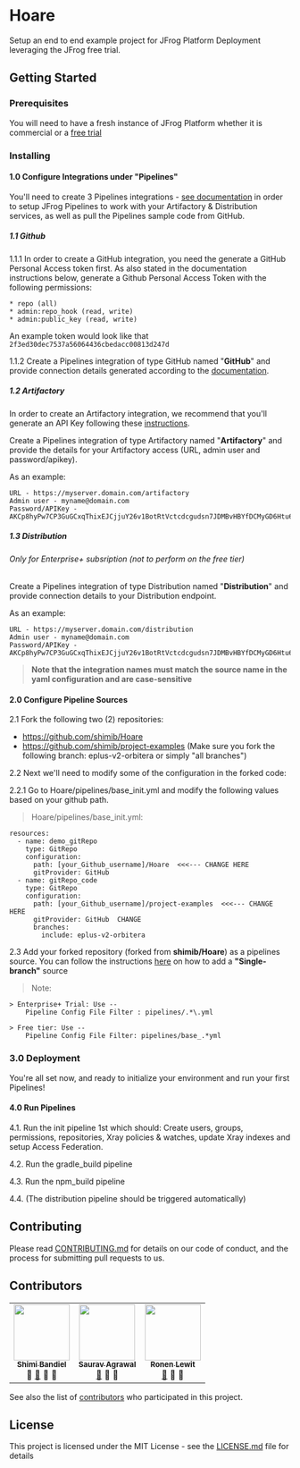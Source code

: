 # Hoare

Setup an end to end example project for JFrog Platform Deployment leveraging the JFrog free trial.

## Getting Started

### Prerequisites

You will need to have a fresh instance of JFrog Platform whether it is commercial or a [free trial](https://jfrog.com/platform/free-trial/)


### Installing

#### 1.0 Configure Integrations under "Pipelines"
You'll need to create 3 Pipelines integrations - [see documentation](https://www.jfrog.com/confluence/display/JFROG/Configuring+Pipelines#ConfiguringPipelines-add-integrationAddingAdministrationIntegrations) in order to setup JFrog Pipelines to work with your Artifactory & Distribution services, as well as pull the Pipelines sample code from GitHub. 

##### 1.1 Github 
   1.1.1 In order to create a GitHub integration, you need the generate a GitHub Personal Access token first.
   As also stated in the documentation instructions below, generate a Github Personal Access Token with the 
   following permissions:
    
    * repo (all)
    * admin:repo_hook (read, write)
    * admin:public_key (read, write)
   
   An example token would look like that  `2f3ed30dec7537a56064436cbedacc00813d247d`
    
   1.1.2 Create a Pipelines integration of type GitHub named "**GitHub**" and provide connection details generated according to the [documentation](https://www.jfrog.com/confluence/display/JFROG/GitHub+Integration).

  
#####  1.2 Artifactory
   In order to create an Artifactory integration, we recommend that you'll generate an API Key following these [instructions]( https://www.jfrog.com/confluence/display/JFROG/User+Profile#UserProfile-APIKey]).
   
   Create a Pipelines integration of type Artifactory named "**Artifactory**" and provide the details for your Artifactory access (URL, admin user and password/apikey).
   
   As an example:
    
    URL - https://myserver.domain.com/artifactory
    Admin user - myname@domain.com
    Password/APIKey - AKCp8hyPw7CP3GuGCxqThixEJCjjuY26v1BotRtVctcdcgudsn7JDMBvHBYfDCMyGD6Htu65Y'

##### 1.3 Distribution
###### Only for Enterprise+ subsription (not to perform on the free tier)
   Create a Pipelines integration of type Distribution named "**Distribution**" and provide connection details to your Distribution endpoint.
    
   As an example:
   
    URL - https://myserver.domain.com/distribution
    Admin user - myname@domain.com
    Password/APIKey - AKCp8hyPw7CP3GuGCxqThixEJCjjuY26v1BotRtVctcdcgudsn7JDMBvHBYfDCMyGD6Htu65Y
  
 > **Note that the integration names must match the source name in the yaml configuration and are case-sensitive**

 
#### 2.0 Configure Pipeline Sources
2.1 Fork the following two (2) repositories:
  
  * https://github.com/shimib/Hoare
  * https://github.com/shimib/project-examples (Make sure you fork the following branch: eplus-v2-orbitera or simply "all branches")
  
2.2 Next we'll need to modify some of the configuration in the forked code:

2.2.1 Go to Hoare/pipelines/base_init.yml and modify the following values based on your github path.

> Hoare/pipelines/base_init.yml:  
```
resources:  
  - name: demo_gitRepo  
    type: GitRepo  
    configuration:  
      path: [your_Github_username]/Hoare  <<<--- CHANGE HERE
      gitProvider: GitHub  
  - name: gitRepo_code  
    type: GitRepo  
    configuration:  
      path: [your_Github_username]/project-examples  <<<--- CHANGE HERE 
      gitProvider: GitHub  CHANGE 
      branches:  
        include: eplus-v2-orbitera  
```  
2.3 Add your forked repository (forked from **shimib/Hoare**) as a pipelines source.
You can follow the instructions [here](https://www.jfrog.com/confluence/display/JFROG/Managing+Pipeline+Sources#ManagingPipelineSources-AddingaPipelineSource(SingleBranch)) on how to add a **"Single-branch"** source

> Note: 
    
    > Enterprise+ Trial: Use -- 
        Pipeline Config File Filter : pipelines/.*\.yml
    
    > Free tier: Use --
        Pipeline Config File Filter: pipelines/base_.*yml
  

### 3.0 Deployment

You're all set now, and ready to initialize your environment and run your first Pipelines!

#### 4.0 Run Pipelines

  4.1. Run the init pipeline 1st which should: Create users, groups, permissions, repositories, Xray policies & watches, update Xray indexes and setup Access Federation.
  
  4.2. Run the gradle_build pipeline
  
  4.3. Run the npm_build pipeline
  
  4.4. (The distribution pipeline should be triggered automatically)

## Contributing

Please read [CONTRIBUTING.md](https://github.com/shimib/Hoare/blob/master/CONTRIBUTING.md) for details on our code of conduct, and the process for submitting pull requests to us.

## Contributors

<!-- ALL-CONTRIBUTORS-LIST:START - Do not remove or modify this section -->
<!-- prettier-ignore-start -->
<!-- markdownlint-disable -->
<table>
  <tr>
    <td align="center"><a href="https://github.com/shimib"><img src="https://avatars0.githubusercontent.com/u/2115093?s=400&u=83fe53677b3bbabf095ac89911d7ccccbb756f65&v=4" width="100px;" alt=""/><br /><sub><b>Shimi Bandiel</b></sub></a><br /><a title="Answering Questions">💬</a> <a href="https://github.com/shimib/Hoare/commits?author=shimib" title="Documentation">📖</a> <a title="Reviewed Pull Requests">👀</a> <a title="Talks">📢</a></td>

<td align="center"><a href="https://github.com/sauravthefrog"><img src="https://avatars1.githubusercontent.com/u/61025719?s=400&u=2ff91a2ea0b176d1bd10e0acc3c44c50e4a5bb24&v=4" width="100px;" alt=""/><br /><sub><b>Saurav Agrawal</b></sub></a><br /><a href="https://github.com/shimib/Hoare/commits?author=sauravthefrog" title="Documentation">📖</a> <a title="Reviewed Pull Requests">👀</a> <a title="Tools">🔧</a></td>

<td align="center"><a href="https://github.com/ronenl"><img src="https://avatars2.githubusercontent.com/u/7105951?s=400&v=4" width="100px;" alt=""/><br /><sub><b>Ronen Lewit</b></sub></a><br /><a href="https://github.com/shimib/Hoare/commits?author=ronenl10" title="Documentation">📖</a> <a title="Reviewed Pull Requests">👀</a> <a title="Tools">🔧</a></td>
  </tr>
 </table>
 <!-- markdownlint-enable -->
<!-- prettier-ignore-end -->
<!-- ALL-CONTRIBUTORS-LIST:END -->

See also the list of [contributors](https://github.com/shimib/Hoare/blob/master/contributors.md) who participated in this project.

## License

This project is licensed under the MIT License - see the [LICENSE.md](https://github.com/shimib/Hoare/blob/master/LICENSE.md) file for details

